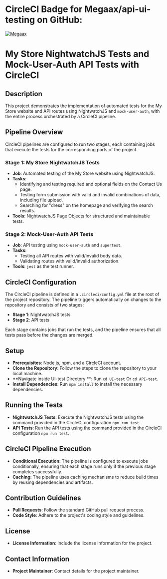 # CircleCI Badge for Megaax/api-ui-testing on GitHub:

[![Megaax](https://circleci.com/gh/Megaax/api-ui-testing.svg?style=svg)](https://circleci.com/gh/Megaax/api-ui-testing)

# My Store NightwatchJS Tests and Mock-User-Auth API Tests with CircleCI

## Description

This project demonstrates the implementation of automated tests for the My Store website and API routes using NightwatchJS and `mock-user-auth`, with the entire process orchestrated by a CircleCI pipeline.

## Pipeline Overview

CircleCI pipelines are configured to run two stages, each containing jobs that execute the tests for the corresponding parts of the project.

### Stage  1: My Store NightwatchJS Tests

- **Job**: Automated testing of the My Store website using NightwatchJS.
- **Tasks**:
  - Identifying and testing required and optional fields on the Contact Us page.
  - Testing form submission with valid and invalid combinations of data, including file upload.
  - Searching for "dress" on the homepage and verifying the search results.
- **Tools**: NightwatchJS Page Objects for structured and maintainable tests.

### Stage  2: Mock-User-Auth API Tests

- **Job**: API testing using `mock-user-auth` and `supertest`.
- **Tasks**:
  - Testing all API routes with valid/invalid body data.
  - Validating routes with valid/invalid authorization.
- **Tools**: `jest` as the test runner.

## CircleCI Configuration

The CircleCI pipeline is defined in a `.circleci/config.yml` file at the root of the project repository. The pipeline triggers automatically on changes to the repository and consists of two stages:

- **Stage  1**: NightwatchJS tests
- **Stage  2**: API tests

Each stage contains jobs that run the tests, and the pipeline ensures that all tests pass before the changes are merged.

## Setup

- **Prerequisites**: Node.js, npm, and a CircleCI account.
- **Clone the Repository**: Follow the steps to clone the repository to your local machine.
- **Navigate inside UI-test Directory **: Run `cd UI-test` Or `cd API-test`.
- **Install Dependencies**: Run `npm install` to install the necessary dependencies.

## Running the Tests

- **NightwatchJS Tests**: Execute the NightwatchJS tests using the command provided in the CircleCI configuration `npm run test`.
- **API Tests**: Run the API tests using the command provided in the CircleCI configuration `npm run test`.

## CircleCI Pipeline Execution

- **Conditional Execution**: The pipeline is configured to execute jobs conditionally, ensuring that each stage runs only if the previous stage completes successfully.
- **Caching**: The pipeline uses caching mechanisms to reduce build times by reusing dependencies and artifacts.

## Contribution Guidelines

- **Pull Requests**: Follow the standard GitHub pull request process.
- **Code Style**: Adhere to the project's coding style and guidelines.

## License

- **License Information**: Include the license information for the project.

## Contact Information

- **Project Maintainer**: Contact details for the project maintainer.
